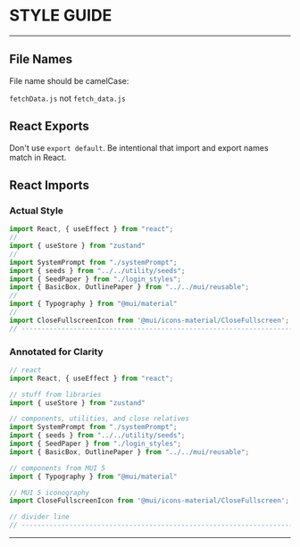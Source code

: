 # STYLE GUIDE

---

## File Names

File name should be camelCase: 

`fetchData.js` not `fetch_data.js`

## React Exports

Don't use `export default`. 
Be intentional that import and export names match in React.

## React Imports

### Actual Style

``` javascript
import React, { useEffect } from "react";
//
import { useStore } from "zustand"
//
import SystemPrompt from "./systemPrompt";
import { seeds } from "../../utility/seeds";
import { SeedPaper } from "./login_styles";
import { BasicBox, OutlinePaper } from "../../mui/reusable";
//
import { Typography } from "@mui/material"
//
import CloseFullscreenIcon from '@mui/icons-material/CloseFullscreen';
// ----------------------------------------------------------------------
```

### Annotated for Clarity

``` javascript
// react
import React, { useEffect } from "react";

// stuff from libraries
import { useStore } from "zustand"

// components, utilities, and close relatives
import SystemPrompt from "./systemPrompt";
import { seeds } from "../../utility/seeds";
import { SeedPaper } from "./login_styles";
import { BasicBox, OutlinePaper } from "../../mui/reusable";

// components from MUI 5
import { Typography } from "@mui/material"

// MUI 5 iconography
import CloseFullscreenIcon from '@mui/icons-material/CloseFullscreen';

// divider line
// ----------------------------------------------------------------------
```

---
